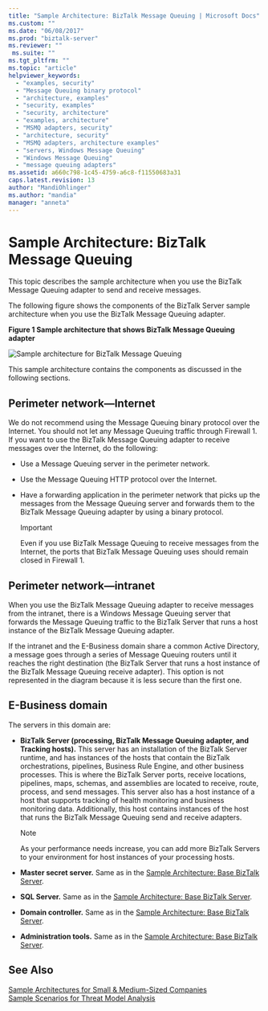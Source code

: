 ```yaml
---
title: "Sample Architecture: BizTalk Message Queuing | Microsoft Docs"
ms.custom: ""
ms.date: "06/08/2017"
ms.prod: "biztalk-server"
ms.reviewer: ""
 ms.suite: ""
ms.tgt_pltfrm: ""
ms.topic: "article"
helpviewer_keywords: 
  - "examples, security"
  - "Message Queuing binary protocol"
  - "architecture, examples"
  - "security, examples"
  - "security, architecture"
  - "examples, architecture"
  - "MSMQ adapters, security"
  - "architecture, security"
  - "MSMQ adapters, architecture examples"
  - "servers, Windows Message Queuing"
  - "Windows Message Queuing"
  - "message queuing adapters"
ms.assetid: a660c798-1c45-4759-a6c8-f11550683a31
caps.latest.revision: 13
author: "MandiOhlinger"
ms.author: "mandia"
manager: "anneta"
---
```

# Sample Architecture: BizTalk Message Queuing
This topic describes the sample architecture when you use the BizTalk Message Queuing adapter to send and receive messages.  
  
 The following figure shows the components of the BizTalk Server sample architecture when you use the BizTalk Message Queuing adapter.  
  
 **Figure 1 Sample architecture that shows BizTalk Message Queuing adapter**  
  
 ![Sample architecture for BizTalk Message Queuing](../core/media/tdi-sec-refarch-msmq.gif "TDI_Sec_RefArch_MSMQ")  
  
 This sample architecture contains the components as discussed in the following sections.  
  
## Perimeter network―Internet  
 We do not recommend using the Message Queuing binary protocol over the Internet. You should not let any Message Queuing traffic through Firewall 1. If you want to use the BizTalk Message Queuing adapter to receive messages over the Internet, do the following:  
  
-   Use a Message Queuing server in the perimeter network.  
  
-   Use the Message Queuing HTTP protocol over the Internet.  
  
-   Have a forwarding application in the perimeter network that picks up the messages from the Message Queuing server and forwards them to the BizTalk Message Queuing adapter by using a binary protocol.  
  
    > [!IMPORTANT]
    >  Even if you use BizTalk Message Queuing to receive messages from the Internet, the ports that BizTalk Message Queuing uses should remain closed in Firewall 1.  
  
## Perimeter network―intranet  
 When you use the BizTalk Message Queuing adapter to receive messages from the intranet, there is a Windows Message Queuing server that forwards the Message Queuing traffic to the BizTalk Server that runs a host instance of the BizTalk Message Queuing adapter.  
  
 If the intranet and the E-Business domain share a common Active Directory, a message goes through a series of Message Queuing routers until it reaches the right destination (the BizTalk Server that runs a host instance of the BizTalk Message Queuing receive adapter). This option is not represented in the diagram because it is less secure than the first one.  
  
## E-Business domain  
 The servers in this domain are:  
  
-   **BizTalk Server (processing, BizTalk Message Queuing adapter, and Tracking hosts).** This server has an installation of the BizTalk Server runtime, and has instances of the hosts that contain the BizTalk orchestrations, pipelines, Business Rule Engine, and other business processes. This is where the BizTalk Server ports, receive locations, pipelines, maps, schemas, and assemblies are located to receive, route, process, and send messages. This server also has a host instance of a host that supports tracking of health monitoring and business monitoring data. Additionally, this host contains instances of the host that runs the BizTalk Message Queuing send and receive adapters.  
  
    > [!NOTE]
    >  As your performance needs increase, you can add more BizTalk Servers to your environment for host instances of your processing hosts.  
  
-   **Master secret server.** Same as in the [Sample Architecture: Base BizTalk Server](../core/sample-architecture-base-biztalk-server.md).  
  
-   **SQL Server.** Same as in the [Sample Architecture: Base BizTalk Server](../core/sample-architecture-base-biztalk-server.md).  
  
-   **Domain controller.** Same as in the [Sample Architecture: Base BizTalk Server](../core/sample-architecture-base-biztalk-server.md).  
  
-   **Administration tools.** Same as in the [Sample Architecture: Base BizTalk Server](../core/sample-architecture-base-biztalk-server.md).  
  
## See Also  
 [Sample Architectures for Small & Medium-Sized Companies](../core/sample-architectures-for-small-medium-sized-companies.md)   
 [Sample Scenarios for Threat Model Analysis](../core/sample-scenarios-for-threat-model-analysis.md)